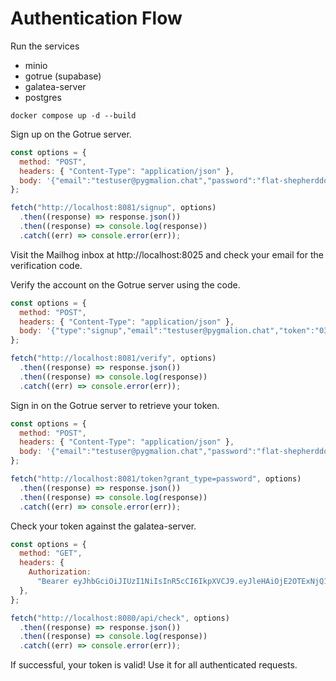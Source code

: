 # Authentication Flow

Run the services

- minio
- gotrue (supabase)
- galatea-server
- postgres

```
docker compose up -d --build
```

Sign up on the Gotrue server.

```js
const options = {
  method: "POST",
  headers: { "Content-Type": "application/json" },
  body: '{"email":"testuser@pygmalion.chat","password":"flat-shepherddog"}',
};

fetch("http://localhost:8081/signup", options)
  .then((response) => response.json())
  .then((response) => console.log(response))
  .catch((err) => console.error(err));
```

Visit the Mailhog inbox at http://localhost:8025 and check your email for the verification code.

Verify the account on the Gotrue server using the code.

```js
const options = {
  method: "POST",
  headers: { "Content-Type": "application/json" },
  body: '{"type":"signup","email":"testuser@pygmalion.chat","token":"037244"}',
};

fetch("http://localhost:8081/verify", options)
  .then((response) => response.json())
  .then((response) => console.log(response))
  .catch((err) => console.error(err));
```

Sign in on the Gotrue server to retrieve your token.

```js
const options = {
  method: "POST",
  headers: { "Content-Type": "application/json" },
  body: '{"email":"testuser@pygmalion.chat","password":"flat-shepherddog"}',
};

fetch("http://localhost:8081/token?grant_type=password", options)
  .then((response) => response.json())
  .then((response) => console.log(response))
  .catch((err) => console.error(err));
```

Check your token against the galatea-server.

```js
const options = {
  method: "GET",
  headers: {
    Authorization:
      "Bearer eyJhbGciOiJIUzI1NiIsInR5cCI6IkpXVCJ9.eyJleHAiOjE2OTExNjQ1ODQsImlhdCI6MTY5MTE2MDk4NCwic3ViIjoiM2VjM2NkNjMtZWExZi00ZjVkLWI4NzEtMjA3Yjk4MDY5NzI2IiwiZW1haWwiOiJ0ZXN0QHB5Z21hbGlvbi5jaGF0IiwicGhvbmUiOiIiLCJhcHBfbWV0YWRhdGEiOnsicHJvdmlkZXIiOiJlbWFpbCIsInByb3ZpZGVycyI6WyJlbWFpbCJdfSwidXNlcl9tZXRhZGF0YSI6e30sInJvbGUiOiIiLCJhYWwiOiJhYWwxIiwiYW1yIjpbeyJtZXRob2QiOiJvdHAiLCJ0aW1lc3RhbXAiOjE2OTExNjA5ODR9XSwic2Vzc2lvbl9pZCI6ImJmMGRhZDY3LTg1ZGItNDk2My04OGMwLTEwMDBiOWY4NThlNCJ9.32F7n6GwdwSTpcCc0gAkFzhDhTXnMVjI2gyKylLO49M",
  },
};

fetch("http://localhost:8080/api/check", options)
  .then((response) => response.json())
  .then((response) => console.log(response))
  .catch((err) => console.error(err));
```

If successful, your token is valid! Use it for all authenticated requests.

